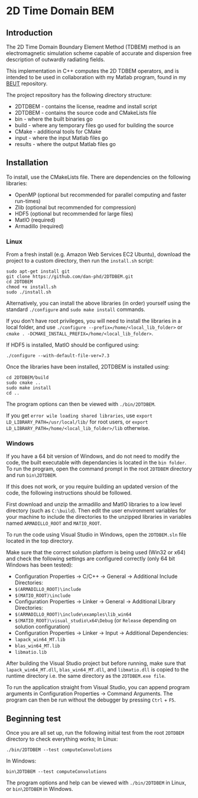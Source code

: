 # 2D Time Domain BEM

## Introduction
The 2D Time Domain Boundary Element Method (TDBEM) method is an electromagnetic simulation scheme capable of accurate and dispersion free description of outwardly radiating fields.

This implementation in C++ computes the 2D TDBEM operators, and is intended to be used in collaboration with my Matlab program, found in my [BEUT] repository.

The project repository has the following directory structure:
* 2DTDBEM - contains the license, readme and install script
 * 2DTDBEM - contains the source code and CMakeLists file
 * bin - where the built binaries go
 * build - where any temporary files go used for building the source
 * CMake - additional tools for CMake
 * input - where the input Matlab files go
 * results - where the output Matlab files go

## Installation
To install, use the CMakeLists file. There are dependencies on the following libraries:
* OpenMP (optional but recommended for parallel computing and faster run-times)
* Zlib (optional but recommended for compression)
* HDF5 (optional but recommended for large files)
* MatIO (required)
* Armadillo (required)

### Linux
From a fresh install (e.g. Amazon Web Services EC2 Ubuntu), download the project to a custom directory, then run the `install.sh` script:
```
sudo apt-get install git
git clone https://github.com/dan-phd/2DTDBEM.git
cd 2DTDBEM
chmod +x install.sh
sudo ./install.sh
```
Alternatively, you can install the above libraries (in order) yourself using the standard `./configure` and `sudo make install` commands.

If you don't have root privileges, you will need to install the libraries in a local folder, and use `./configure --prefix=/home/<local_lib_folder>` or `cmake . -DCMAKE_INSTALL_PREFIX=/home/<local_lib_folder>`.

If HDF5 is installed, MatIO should be configured using:
```
./configure --with-default-file-ver=7.3
```
Once the libraries have been installed, 2DTDBEM is installed using:
```
cd 2DTDBEM/build
sudo cmake ..
sudo make install
cd ..
```
The program options can then be viewed with `./bin/2DTDBEM`.

If you get `error wile loading shared libraries`, use `export LD_LIBRARY_PATH=/usr/local/lib/` for root users, or `export LD_LIBRARY_PATH=/home/<local_lib_folder>/lib` otherwise.

### Windows
If you have a 64 bit version of Windows, and do not need to modify the code, the built executable with dependancies is located in the `bin folder`. To run the program, open the command prompt in the root `2DTDBEM` directory and run `bin\2DTDBEM`.

If this does not work, or you require building an updated version of the code, the following instructions should be followed.

First download and unzip the armadillo and MatIO libraries to a low level directory (such as `C:\build`).
Then edit the user environment variables for your machine to include the directories to the unzipped libraries in variables named `ARMADILLO_ROOT` and `MATIO_ROOT`.

To run the code using Visual Studio in Windows, open the `2DTDBEM.sln` file located in the top directory.

Make sure that the correct solution platform is being used (Win32 or x64) and check the following settings are configured correctly (only 64 bit Windows has been tested):
* Configuration Properties -\> C/C++ -\> General -\> Additional Include Directories:
 * `$(ARMADILLO_ROOT)\include`
 * `$(MATIO_ROOT)\include`
* Configuration Properties -\> Linker -\> General -\> Additional Library Directories:
 * `$(ARMADILLO_ROOT)\include\examples\lib_win64`
 * `$(MATIO_ROOT)\visual_studio\x64\Debug` (or `Release` depending on solution configuration)
* Configuration Properties -\> Linker -\> Input -\> Additional Dependencies:
 * `lapack_win64_MT.lib`
 * `blas_win64_MT.lib`
 * `libmatio.lib`

After building the Visual Studio project but before running, make sure that `lapack_win64_MT.dll`, `blas_win64_MT.dll`, and `libmatio.dll` is copied to the runtime directory i.e. the same directory as the `2DTDBEM.exe file`.

To run the application straight from Visual Studio, you can append program arguments in Configuration Properties -\> Command Arguments. The program
can then be run without the debugger by pressing `Ctrl` + `F5`.

## Beginning test
Once you are all set up, run the following initial test from the root `2DTDBEM` directory to check everything works;
In Linux:
```
./bin/2DTDBEM --test computeConvolutions
```
In Windows:
```
bin\2DTDBEM --test computeConvolutions
```

The program options and help can be viewed with `./bin/2DTDBEM` in Linux, or `bin\2DTDBEM` in Windows.


[BEUT]: https://github.com/dan-phd/BEUT